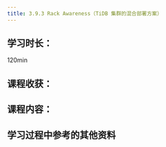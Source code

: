 ```yaml
---
title: 3.9.3 Rack Awareness（TiDB 集群的混合部署方案）
---
```


## 学习时长：

120min

## 课程收获：

## 课程内容：

>

## 学习过程中参考的其他资料
